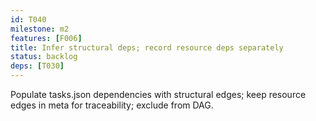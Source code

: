 ```yaml
---
id: T040
milestone: m2
features: [F006]
title: Infer structural deps; record resource deps separately
status: backlog
deps: [T030]
---
```


Populate tasks.json dependencies with structural edges; keep resource edges in meta for traceability; exclude from DAG.
